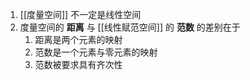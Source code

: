 1. [[度量空间]] 不一定是线性空间
2. 度量空间的 **距离** 与 [[线性赋范空间]] 的 **范数** 的差别在于
	1. 距离是两个元素的映射
	2. 范数是一个元素与零元素的映射
	3. 范数被要求具有齐次性